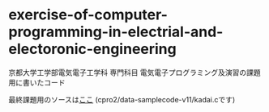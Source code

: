 # exercise-of-computer-programming-in-electrial-and-electoronic-engineering

京都大学工学部電気電子工学科 専門科目 電気電子プログラミング及演習の課題用に書いたコード

 最終課題用のソースは[ここ](https://github.com/den-taku/exercise-of-computer-programming-in-electrial-and-electoronic-engineering/blob/main/cpro2/data-samplecode-v11/kadai.c) (cpro2/data-samplecode-v11/kadai.cです)


